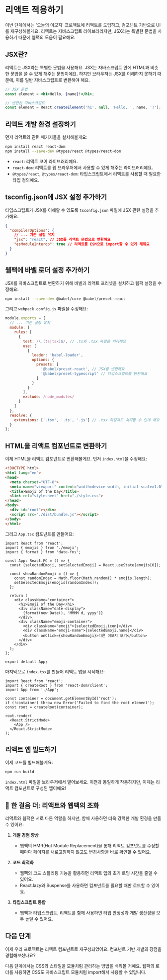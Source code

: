 # 리액트 적용하기

이번 단계에서는 '오늘의 이모지' 프로젝트에 리액트를 도입하고, 컴포넌트 기반으로 UI를 재구성해볼게요. 리액트는 자바스크립트 라이브러리지만, JSX라는 특별한 문법을 사용하기 때문에 웹팩의 도움이 필요해요.

## JSX란?

리액트는 JSX라는 특별한 문법을 사용해요. JSX는 자바스크립트 안에 HTML과 비슷한 문법을 쓸 수 있게 해주는 문법이에요. 하지만 브라우저는 JSX를 이해하지 못하기 때문에, 이를 일반 자바스크립트로 변환해야 해요.

```jsx
// JSX 문법
const element = <h1>Hello, {name}!</h1>;

// 변환된 자바스크립트
const element = React.createElement('h1', null, 'Hello, ', name, '!');
```

## 리액트 개발 환경 설정하기

먼저 리액트와 관련 패키지들을 설치해볼게요:

```bash
npm install react react-dom
npm install --save-dev @types/react @types/react-dom
```

- `react`: 리액트 코어 라이브러리예요.
- `react-dom`: 리액트를 웹 브라우저에서 사용할 수 있게 해주는 라이브러리예요.
- `@types/react`, `@types/react-dom`: 타입스크립트에서 리액트를 사용할 때 필요한 타입 정의예요.

## tsconfig.json에 JSX 설정 추가하기

타입스크립트가 JSX를 이해할 수 있도록 `tsconfig.json` 파일에 JSX 관련 설정을 추가해요:

```json
{
  "compilerOptions": {
    // ... 기존 설정 유지
    "jsx": "react", // JSX를 리액트 문법으로 변환해요
    "esModuleInterop": true // 리액트를 ESM으로 import할 수 있게 해줘요
  }
}
```

## 웹팩에 바벨 로더 설정 추가하기

JSX를 자바스크립트로 변환하기 위해 바벨과 리액트 프리셋을 설치하고 웹팩 설정을 수정해요:

```bash
npm install --save-dev @babel/core @babel/preset-react
```

그리고 `webpack.config.js` 파일을 수정해요:

```js
module.exports = {
  // ... 기존 설정 유지
  module: {
    rules: [
      {
        test: /\.(ts|tsx)$/, // .ts와 .tsx 파일을 처리해요
        use: [
          {
            loader: 'babel-loader',
            options: {
              presets: [
                '@babel/preset-react', // JSX를 변환해요
                '@babel/preset-typescript' // 타입스크립트를 변환해요
              ]
            }
          }
        ],
        exclude: /node_modules/
      }
    ]
  },
  resolve: {
    extensions: ['.tsx', '.ts', '.js'] // .tsx 확장자도 처리할 수 있게 해요
  }
};
```

## HTML을 리액트 컴포넌트로 변환하기

이제 HTML을 리액트 컴포넌트로 변환해볼게요. 먼저 `index.html`을 수정해요:

```html
<!DOCTYPE html>
<html lang="en">
<head>
  <meta charset="UTF-8">
  <meta name="viewport" content="width=device-width, initial-scale=1.0">
  <title>Emoji of the Day</title>
  <link rel="stylesheet" href="./style.css">
</head>
<body>
  <div id="root"></div>
  <script src="./dist/bundle.js"></script>
</body>
</html>
```

그리고 `App.tsx` 컴포넌트를 만들어요:

```tsx
import React from 'react';
import { emojis } from './emoji';
import { format } from 'date-fns';

const App: React.FC = () => {
  const [selectedEmoji, setSelectedEmoji] = React.useState(emojis[0]);

  const showRandomEmoji = () => {
    const randomIndex = Math.floor(Math.random() * emojis.length);
    setSelectedEmoji(emojis[randomIndex]);
  };

  return (
    <div className="container">
      <h1>Emoji of the Day</h1>
      <div className="date-display">
        {format(new Date(), 'MMMM d, yyyy')}
      </div>
      <div className="emoji-container">
        <div className="emoji">{selectedEmoji.icon}</div>
        <div className="emoji-name">{selectedEmoji.name}</div>
        <button onClick={showRandomEmoji}>다른 이모지 보기</button>
      </div>
    </div>
  );
};

export default App;
```

마지막으로 `index.tsx`를 만들어 리액트 앱을 시작해요:

```tsx
import React from 'react';
import { createRoot } from 'react-dom/client';
import App from './App';

const container = document.getElementById('root');
if (!container) throw new Error('Failed to find the root element');
const root = createRoot(container);

root.render(
  <React.StrictMode>
    <App />
  </React.StrictMode>
);
```

## 리액트 앱 빌드하기

이제 코드를 빌드해볼게요:

```bash
npm run build
```

`index.html` 파일을 브라우저에서 열어보세요. 이전과 동일하게 작동하지만, 이제는 리액트 컴포넌트로 구성된 앱이에요! 

## 👣 한 걸음 더: 리액트와 웹팩의 조화

리액트와 웹팩은 서로 다른 역할을 하지만, 함께 사용하면 더욱 강력한 개발 환경을 만들 수 있어요:

1. **개발 경험 향상**
   - 웹팩의 HMR(Hot Module Replacement)을 통해 리액트 컴포넌트를 수정할 때마다 페이지를 새로고침하지 않고도 변경사항을 바로 확인할 수 있어요.

2. **코드 최적화**
   - 웹팩의 코드 스플리팅 기능을 활용하면 리액트 앱의 초기 로딩 시간을 줄일 수 있어요.
   - React.lazy와 Suspense를 사용하면 컴포넌트를 필요할 때만 로드할 수 있어요.

3. **타입스크립트 통합**
   - 웹팩과 타입스크립트, 리액트를 함께 사용하면 타입 안정성과 개발 생산성을 모두 높일 수 있어요.

## 다음 단계

이제 우리 프로젝트는 리액트 컴포넌트로 재구성되었어요. 컴포넌트 기반 개발의 장점을 경험해보셨나요?

다음 단계에서는 CSS와 스타일을 모듈처럼 관리하는 방법을 배워볼 거예요. 웹팩의 로더를 사용하면 CSS도 자바스크립트 모듈처럼 import해서 사용할 수 있답니다.
